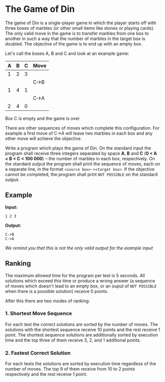 # The Game of Din

The game of Din is a single-player game in which the player starts off with three boxes of marbles (or other small items like stones or playing cards). The only valid move in the game is to transfer marbles from one box to another in such a way that the number of marbles in the target box is doubled. The objective of the game is to end up with an empty box.

Let's call the boxes A, B and C and look at an example game:

|A|B|C|Move|
|-|-|-|-|
|1|2|3||
||||C&rarr;B
|1|4|1||
||||C&rarr;A
|2|4|0||

Box C is empty and the game is over.

There are other sequences of moves which complete this configuration. For example a first move of C&rarr;A will leave two marbles in each box and any other move will achieve the objective.

Write a program which plays the game of Din. On the standard input the program shall receive three integers separated by space **A**, **B** and **C** (**0 < A < B < C < 100 000**) &ndash; the number of marbles in each box, respectively. On the standard output the program shall print the sequence of moves, each on a separate line, in the format `<source box>-><target box>`. If the objective cannot be completed, the program shall print `NOT POSSIBLE` on the standard output.

## Example
**Input:**
```
1 2 3
```

**Output:**
```
C->B
C->A
```

*We remind you that this is not the only valid output for the example input*

## Ranking

The maximum allowed time for the program per test is 5 seconds. All solutions which exceed this time or produce a wrong answer (a sequence of moves which doesn't lead to an empty box, or an ouput of `NOT POSSIBLE` when there is a possible solution) receive 0 points.

After this there are two modes of ranking:

### 1. Shortest Move Sequence

For each test the correct solutions are sorted by the number of moves. The solutions with the shortest sequence receive 10 points and the rest receive 1 point. The shortest sequence solutions are additionally sorted by execution time and the top three of them receive 3, 2, and 1 additional points.

### 2. Fastest Correct Solution

For each tests the solutions are sorted by execution time regardless of the number of moves. The top 9 of them receive from 10 to 2 points respectively and the rest receive 1 point.
